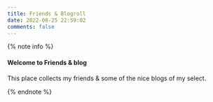 ```yaml
---
title: Friends & Blogroll
date: 2022-08-25 22:59:02
comments: false
---
```


{% note info %}

#### Welcome to Friends & blog

This place collects my friends & some of the nice blogs of my select.

{% endnote %}

<div class="posts_friends"></div>

<script>
// return Element created with provide circumstances
function createElement(elementType, style, link, innerhtml) {
  let elementCreated = document.createElement(elementType);
  elementCreated.href = link;
  elementCreated.innerHTML = innerhtml;
  elementCreated.style = style;
  return elementCreated;
}

var p_f = document.querySelector('.posts_friends');
const request = 'https://www.ryankert.cc/rss-friend/sorted.json';
let d = new Date();
// fetch 會依照 request 去取得資料
fetch(request)
  .then(response => response.json()) // json()會解析回傳的Response物件
  .then(json => {
    // console.log(json);
    for(let i = 0; i < json.length; i++) {
        let currentItem = document.createElement('div'); // div as a element div (a, a, ...)
        d = new Date(json[i].date);
        let e;

        // date
        let monthAppend = d.getMonth()+1;
        monthAppend = monthAppend.toString();
        monthAppend = monthAppend.length < 2 ? "0" + monthAppend : monthAppend;
        let dayAppend = d.getDate();
        dayAppend = dayAppend.toString();
        dayAppend = dayAppend.length < 2 ? "0" + dayAppend : dayAppend;
        let tempAppend = monthAppend + "-" + dayAppend + " ";
        
        let margin = 10;
        for (let j = 0; j < tempAppend.length; j++) {
          if(tempAppend[j] === '1')
            margin += 2;
          console.log(margin);
        }
        let style = "border-bottom: none; opacity: 65%; margin: ";
        style += margin.toString() + "px";
        e = createElement(
          'a',
          style, 
          null, 
          tempAppend
        );
        currentItem.appendChild(e);

        // title + link
        e = createElement('a', null, json[i].link, json[i].title);
        currentItem.appendChild(e);

        
        // e = createElement('a', "border-bottom: none;", null, " - ");
        // currentItem.appendChild(e);

        // author + link
        e = createElement('a', "opacity: 75%;", json[i].author.link, json[i].author.name);
        e.classList.add("e-author");
        currentItem.appendChild(e);
        p_f.appendChild(currentItem);
    }
  }) 
</script>

<style>
.e-author {
  position: absolute; 
  right: 5px;   
}

@media screen and (max-width: 760px) {
  .e-author {
    position: relative;
    left: 15px
  }
}

</style>
